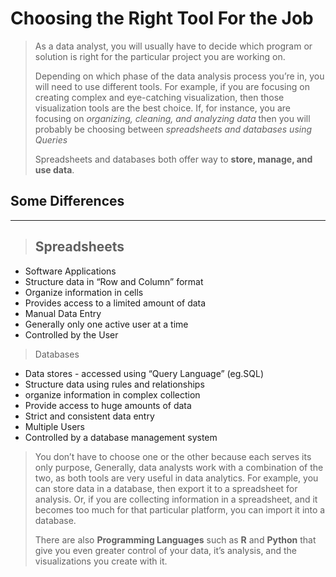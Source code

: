 # Choosing the Right Tool For the Job

> As a data analyst, you will usually have to decide which program or solution is right for the particular project you are working on.
>
> Depending on which phase of the data analysis process you’re in, you will need to use different tools. For example, if you are focusing on creating complex and eye-catching visualization, then those visualization tools are the best choice. If, for instance, you are focusing on _organizing, cleaning, and analyzing data_ then you will probably be choosing between _spreadsheets and databases using Queries_
>
> Spreadsheets and databases both offer way to **store, manage, and use data**.

## Some Differences

---

> ## Spreadsheets

- Software Applications
- Structure data in “Row and Column” format
- Organize information in cells
- Provides access to a limited amount of data
- Manual Data Entry
- Generally only one active user at a time
- Controlled by the User

> Databases

- Data stores - accessed using “Query Language” (eg.SQL)
- Structure data using rules and relationships
- organize information in complex collection
- Provide access to huge amounts of data
- Strict and consistent data entry
- Multiple Users
- Controlled by a database management system

> You don’t have to choose one or the other because each serves its only purpose, Generally, data analysts work with a combination of the two, as both tools are very useful in data analytics. For example, you can store data in a database, then export it to a spreadsheet for analysis. Or, if you are collecting information in a spreadsheet, and it becomes too much for that particular platform, you can import it into a database.
>
> There are also **Programming Languages** such as **R** and **Python** that give you even greater control of your data, it’s analysis, and the visualizations you create with it.
